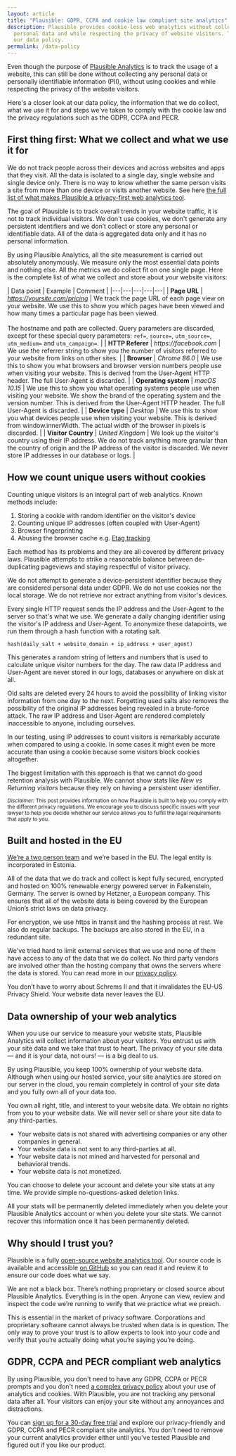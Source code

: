 ```yaml
---
layout: article
title: "Plausible: GDPR, CCPA and cookie law compliant site analytics"
description: Plausible provides cookie-less web analytics without collecting
  personal data and while respecting the privacy of website visitors. This is
  our data policy.
permalink: /data-policy
---
```

Even though the purpose of [Plausible Analytics](https://plausible.io) is to track the usage of a website, this can still be done without collecting any personal data or personally identifiable information (PII), without using cookies and while respecting the privacy of the website visitors.

Here's a closer look at our data policy, the information that we do collect, what we use it for and steps we've taken to comply with the cookie law and the privacy regulations such as the GDPR, CCPA and PECR.

## First thing first: What we collect and what we use it for

We do not track people across their devices and across websites and apps that they visit. All the data is isolated to a single day, single website and single device only. There is no way to know whether the same person visits a site from more than one device or visits another website. See here [the full list of what makes Plausible a privacy-first web analytics tool](https://plausible.io/privacy-focused-web-analytics).

The goal of Plausible is to track overall trends in your website traffic, it is not to track individual visitors. We don't use cookies, we don't generate any persistent identifiers and we don’t collect or store any personal or identifiable data. All of the data is aggregated data only and it has no personal information.

By using Plausible Analytics, all the site measurement is carried out absolutely anonymously. We measure only the most essential data points and nothing else. All the metrics we do collect fit on one single page. Here is the complete list of what we collect and store about your website visitors:

  | Data point | Example | Comment |
  |---|---|---|---|---|
  | **Page URL** | _https://yoursite.com/pricing_ | We track the page URL of each page view on your website. We use this to show you which pages have been viewed and how many times a particular page has been viewed. <br /><br />The hostname and path are collected. Query parameters are discarded, except for these special query parameters: `ref=`, `source=`, `utm_source=`, `utm_medium=` and `utm_campaign=`. |
  | **HTTP Referer** | _https://facebook.com_ | We use the referrer string to show you the number of visitors referred to your website from links on other sites. |
  | **Browser** | _Chrome 86.0_ | We use this to show you what browsers and browser version numbers people use when visiting your website. This is derived from the User-Agent HTTP header. The full User-Agent is discarded. |
  | **Operating system** | _macOS 10.15_ | We use this to show you what operating systems people use when visiting your website. We show the brand of the operating system and the version number. This is derived from the User-Agent HTTP header. The full User-Agent is discarded. |
  | **Device type**  | _Desktop_ | We use this to show you what devices people use when visiting your website. This is derived from window.innerWidth. The actual width of the browser in pixels is discarded. |
  | **Visitor Country**  | _United Kingdom_ | We look up the visitor's country using their IP address. We do not track anything more granular than the country of origin and the IP address of the visitor is discarded. We never store IP addresses in our database or logs. |

## How we count unique users without cookies

Counting unique visitors is an integral part of web analytics. Known methods include:
1. Storing a cookie with random identifier on the visitor's device
2. Counting unique IP addresses (often coupled with User-Agent)
3. Browser fingerprinting
4. Abusing the browser cache e.g. [Etag tracking](https://www.futurehosting.com/blog/etags-allow-tracking-without-cookies/)

Each method has its problems and they are all covered by different privacy laws. Plausible attempts to strike a reasonable balance between de-duplicating pageviews and staying respectful of visitor privacy. 

We do not attempt to generate a device-persistent identifier because they are considered personal data under GDPR. We do not use cookies nor the local storage. We do not retrieve nor extract anything from visitor's devices.

Every single HTTP request sends the IP address and the User-Agent to the server so that's what we use. We generate a daily changing identifier using the visitor's IP address and User-Agent. To anonymize these datapoints, we run them through a hash function with a rotating salt.

```
hash(daily_salt + website_domain + ip_address + user_agent)
```

This generates a random string of letters and numbers that is used to calculate unique visitor numbers for the day. The raw data IP address and User-Agent are never stored in our logs, databases or anywhere on disk at all. 

Old salts are deleted every 24 hours to avoid the possibility of linking visitor information from one day to the next. Forgetting used salts also removes the possibility of the original IP addresses being revealed in a brute-force attack. The raw IP address and User-Agent are rendered completely inaccessible to anyone, including ourselves. 

In our testing, using IP addresses to count visitors is remarkably accurate when compared to using a cookie. In some cases it might even be more accurate than using a cookie because some visitors block cookies altogether.

The biggest limitation with this approach is that we cannot do good retention analysis with Plausible. We cannot show stats like _New vs Returning visitors_ because they rely on having a persistent user identifier.

<small>_Disclaimer:_ This post provides information on how Plausible is built to help you comply with the different privacy regulations. We encourage you to discuss specific issues with your lawyer to help you decide whether our service allows you to fulfill the legal requirements that apply to you.</small>

## Built and hosted in the EU

[We’re a two person team](https://plausible.io/about) and we’re based in the EU. The legal entity is incorporated in Estonia.

All of the data that we do track and collect is kept fully secured, encrypted and hosted on 100% renewable energy powered server in Falkenstein, Germany. The server is owned by Hetzner, a European company. This ensures that all of the website data is being covered by the European Union’s strict laws on data privacy.

For encryption, we use https in transit and the hashing process at rest. We also do regular backups. The backups are also stored in the EU, in a redundant site.

We've tried hard to limit external services that we use and none of them have access to any of the data that we do collect. No third party vendors are involved other than the hosting company that owns the servers where the data is stored. You can read more in our [privacy policy](https://plausible.io/privacy).

You don’t have to worry about Schrems II and that it invalidates the EU-US Privacy Shield. Your website data never leaves the EU.

## Data ownership of your web analytics

When you use our service to measure your website stats, Plausible Analytics will collect information about your visitors. You entrust us with your site data and we take that trust to heart. The privacy of your site data — and it is your data, not ours! — is a big deal to us.

By using Plausible, you keep 100% ownership of your website data. Although when using our hosted service, your site analytics are stored on our server in the cloud, you remain completely in control of your site data and you fully own all of your data too.

You own all right, title, and interest to your website data. We obtain no rights from you to your website data. We will never sell or share your site data to any third-parties.

* Your website data is not shared with advertising companies or any other companies in general.
* Your website data is not sent to any third-parties at all.
* Your website data is not mined and harvested for personal and behavioral trends.
* Your website data is not monetized.

You can choose to delete your account and delete your site stats at any time. We provide simple no-questions-asked deletion links.

All your stats will be permanently deleted immediately when you delete your Plausible Analytics account or when you delete your site stats. We cannot recover this information once it has been permanently deleted.

## Why should I trust you?

Plausible is a fully [open-source website analytics tool](https://plausible.io/open-source-website-analytics). Our source code is available and accessible [on GitHub](https://github.com/plausible/analytics/) so you can read it and review it to ensure our code does what we say.

We are not a black box. There’s nothing proprietary or closed source about Plausible Analytics. Everything is in the open. Anyone can view, review and inspect the code we’re running to verify that we practice what we preach.

This is essential in the market of privacy software. Corporations and proprietary software cannot always be trusted when data is in question. The only way to prove your trust is to allow experts to look into your code and verify that you’re actually doing what you’re saying you’re doing.

## GDPR, CCPA and PECR compliant web analytics

By using Plausible, you don't need to have any GDPR, CCPA or PECR prompts and you don't need [a complex privacy policy](https://plausible.io/blog/privacy-policy-page) about your use of analytics and cookies. With Plausible, you are not tracking any personal data after all. Your visitors can enjoy your site without any annoyances and distractions.

You can [sign up for a 30-day free trial](https://plausible.io/register) and explore our privacy-friendly and GDPR, CCPA and PECR compliant site analytics. You don't need to remove your current analytics provider either until you've tested Plausible and figured out if you like our product.